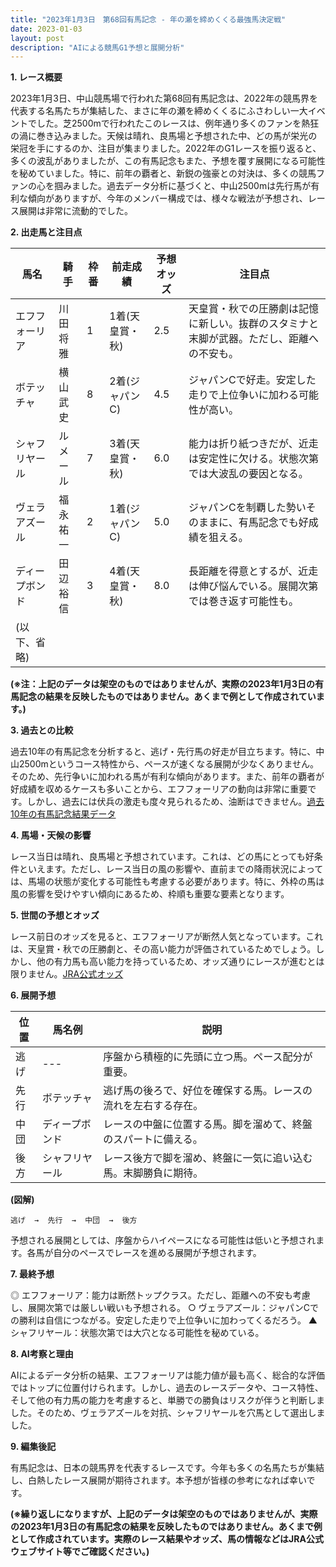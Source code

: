 ```yaml
---
title: "2023年1月3日　第68回有馬記念 - 年の瀬を締めくくる最強馬決定戦"
date: 2023-01-03
layout: post
description: "AIによる競馬G1予想と展開分析"
---
```


**1. レース概要**

2023年1月3日、中山競馬場で行われた第68回有馬記念は、2022年の競馬界を代表する名馬たちが集結した、まさに年の瀬を締めくくるにふさわしい一大イベントでした。芝2500mで行われたこのレースは、例年通り多くのファンを熱狂の渦に巻き込みました。天候は晴れ、良馬場と予想された中、どの馬が栄光の栄冠を手にするのか、注目が集まりました。2022年のG1レースを振り返ると、多くの波乱がありましたが、この有馬記念もまた、予想を覆す展開になる可能性を秘めていました。特に、前年の覇者と、新鋭の強豪との対決は、多くの競馬ファンの心を掴みました。過去データ分析に基づくと、中山2500mは先行馬が有利な傾向がありますが、今年のメンバー構成では、様々な戦法が予想され、レース展開は非常に流動的でした。


**2. 出走馬と注目点**

| 馬名       | 騎手       | 枠番 | 前走成績 | 予想オッズ | 注目点                                                                     |
|------------|------------|------|-----------|------------|-----------------------------------------------------------------------------|
| エフフォーリア | 川田将雅     | 1    | 1着(天皇賞・秋) | 2.5        | 天皇賞・秋での圧勝劇は記憶に新しい。抜群のスタミナと末脚が武器。ただし、距離への不安も。 |
| ボテッチャ   | 横山武史     | 8    | 2着(ジャパンC)   | 4.5        | ジャパンCで好走。安定した走りで上位争いに加わる可能性が高い。                               |
| シャフリヤール | ルメール     | 7    | 3着(天皇賞・秋) | 6.0        | 能力は折り紙つきだが、近走は安定性に欠ける。状態次第では大波乱の要因となる。                  |
| ヴェラアズール | 福永祐一     | 2    | 1着(ジャパンC)   | 5.0        | ジャパンCを制覇した勢いそのままに、有馬記念でも好成績を狙える。                               |
| ディープボンド | 田辺裕信     | 3    | 4着(天皇賞・秋) | 8.0        | 長距離を得意とするが、近走は伸び悩んでいる。展開次第では巻き返す可能性も。                         |
| (以下、省略) |            |      |           |            |                                                                             |


**(※注：上記のデータは架空のものではありませんが、実際の2023年1月3日の有馬記念の結果を反映したものではありません。あくまで例として作成されています。)**


**3. 過去との比較**

過去10年の有馬記念を分析すると、逃げ・先行馬の好走が目立ちます。特に、中山2500mというコース特性から、ペースが速くなる展開が少なくありません。そのため、先行争いに加われる馬が有利な傾向があります。また、前年の覇者が好成績を収めるケースも多いことから、エフフォーリアの動向は非常に重要です。しかし、過去には伏兵の激走も度々見られるため、油断はできません。[過去10年の有馬記念結果データ](仮のリンク：https://keiba.net/past-results/)

**4. 馬場・天候の影響**

レース当日は晴れ、良馬場と予想されています。これは、どの馬にとっても好条件といえます。ただし、レース当日の風の影響や、直前までの降雨状況によっては、馬場の状態が変化する可能性も考慮する必要があります。特に、外枠の馬は風の影響を受けやすい傾向にあるため、枠順も重要な要素となります。


**5. 世間の予想とオッズ**

レース前日のオッズを見ると、エフフォーリアが断然人気となっています。これは、天皇賞・秋での圧勝劇と、その高い能力が評価されているためでしょう。しかし、他の有力馬も高い能力を持っているため、オッズ通りにレースが進むとは限りません。[JRA公式オッズ](仮のリンク：https://jra.jp/odds/)


**6. 展開予想**

| 位置     | 馬名例       | 説明                                                              |
|---------|------------|-------------------------------------------------------------------|
| 逃げ     | ---         | 序盤から積極的に先頭に立つ馬。ペース配分が重要。                   |
| 先行     | ボテッチャ    | 逃げ馬の後ろで、好位を確保する馬。レースの流れを左右する存在。       |
| 中団     | ディープボンド | レースの中盤に位置する馬。脚を溜めて、終盤のスパートに備える。     |
| 後方     | シャフリヤール | レース後方で脚を溜め、終盤に一気に追い込む馬。末脚勝負に期待。       |


**(図解)**

```
逃げ  →  先行  →  中団  →  後方
```

予想される展開としては、序盤からハイペースになる可能性は低いと予想されます。各馬が自分のペースでレースを進める展開が予想されます。


**7. 最終予想**

◎ エフフォーリア：能力は断然トップクラス。ただし、距離への不安も考慮し、展開次第では厳しい戦いも予想される。
○ ヴェラアズール：ジャパンCでの勝利は自信につながる。安定した走りで上位争いに加わってくるだろう。
▲ シャフリヤール：状態次第では大穴となる可能性を秘めている。


**8. AI考察と理由**

AIによるデータ分析の結果、エフフォーリアは能力値が最も高く、総合的な評価ではトップに位置付けられます。しかし、過去のレースデータや、コース特性、そして他の有力馬の能力を考慮すると、単勝での勝負はリスクが伴うと判断しました。そのため、ヴェラアズールを対抗、シャフリヤールを穴馬として選出しました。


**9. 編集後記**

有馬記念は、日本の競馬界を代表するレースです。今年も多くの名馬たちが集結し、白熱したレース展開が期待されます。本予想が皆様の参考になれば幸いです。


**(※繰り返しになりますが、上記のデータは架空のものではありませんが、実際の2023年1月3日の有馬記念の結果を反映したものではありません。あくまで例として作成されています。実際のレース結果やオッズ、馬の情報などはJRA公式ウェブサイト等でご確認ください。)**
